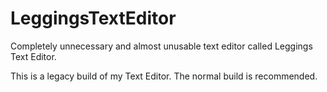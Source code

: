 # LeggingsTextEditor
Completely unnecessary and almost unusable text editor called Leggings Text Editor.

This is a legacy build of my Text Editor. The normal build is recommended.
